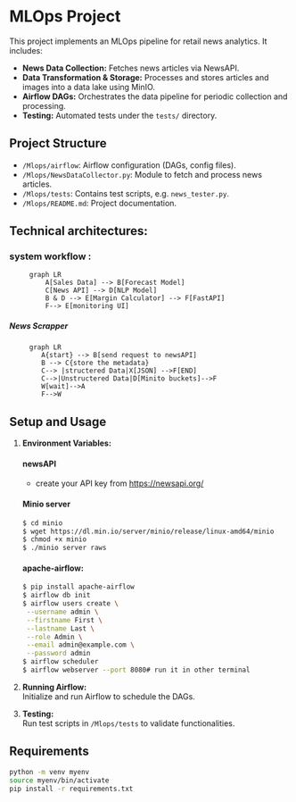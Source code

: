 # MLOps Project

This project implements an MLOps pipeline for retail news analytics. It includes:
- **News Data Collection:** Fetches news articles via NewsAPI.
- **Data Transformation & Storage:** Processes and stores articles and images into a data lake using MinIO.
- **Airflow DAGs:** Orchestrates the data pipeline for periodic collection and processing.
- **Testing:** Automated tests under the `tests/` directory.

## Project Structure
- `/Mlops/airflow`: Airflow configuration (DAGs, config files).
- `/Mlops/NewsDataCollector.py`: Module to fetch and process news articles.
- `/Mlops/tests`: Contains test scripts, e.g. `news_tester.py`.
- `/Mlops/README.md`: Project documentation.

## Technical architectures: 
### system workflow :
```mermaid  
     graph LR  
         A[Sales Data] --> B[Forecast Model]  
         C[News API] --> D[NLP Model]  
         B & D --> E[Margin Calculator] --> F[FastAPI]
         F--> E[monitoring UI]
```
##### News Scrapper
```mermaid
     graph LR
        A{start} --> B[send request to newsAPI]
        B --> C{store the metadata} 
        C--> |structered Data|X[JSON] -->F[END]
        C-->|Unstructered Data|D[Minito buckets]-->F
        W[wait]-->A
        F-->W
```

## Setup and Usage
1. **Environment Variables:**
   #### newsAPI
   - create your API key from https://newsapi.org/
   #### Minio server
   ```bash
   $ cd minio
   $ wget https://dl.min.io/server/minio/release/linux-amd64/minio
   $ chmod +x minio
   $ ./minio server raws
   ```

    #### apache-airflow:
   ```bash
   $ pip install apache-airflow
   $ airflow db init
   $ airflow users create \
    --username admin \
    --firstname First \
    --lastname Last \
    --role Admin \
    --email admin@example.com \
    --password admin
   $ airflow scheduler
   $ airflow webserver --port 8080# run it in other terminal  
   
   ```
   
3. **Running Airflow:**  
   Initialize and run Airflow to schedule the DAGs.
4. **Testing:**  
   Run test scripts in `/Mlops/tests` to validate functionalities.

## Requirements
```bash
python -m venv myenv 
source myenv/bin/activate
pip install -r requirements.txt

```


